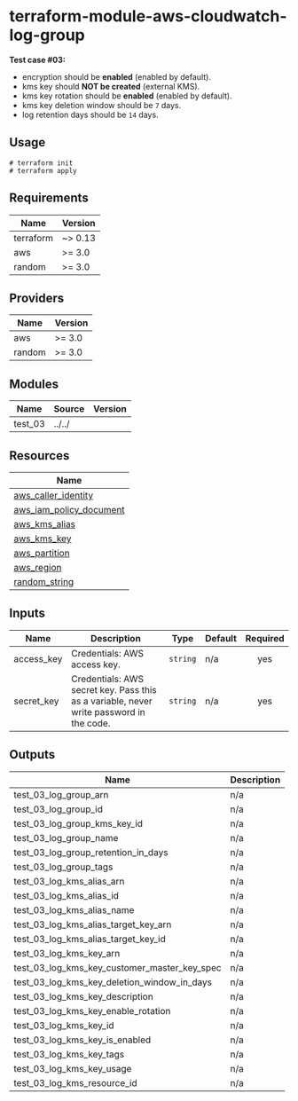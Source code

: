 # terraform-module-aws-cloudwatch-log-group

**Test case #03:**

- encryption should be **enabled** (enabled by default).
- kms key should **NOT be created** (external KMS).
- kms key rotation should be **enabled** (enabled by default).
- kms key deletion window should be `7` days.
- log retention days should be `14` days.

## Usage

```
# terraform init
# terraform apply
```

<!-- BEGINNING OF PRE-COMMIT-TERRAFORM DOCS HOOK -->
## Requirements

| Name | Version |
|------|---------|
| terraform | ~> 0.13 |
| aws | >= 3.0 |
| random | >= 3.0 |

## Providers

| Name | Version |
|------|---------|
| aws | >= 3.0 |
| random | >= 3.0 |

## Modules

| Name | Source | Version |
|------|--------|---------|
| test_03 | ../../ |  |

## Resources

| Name |
|------|
| [aws_caller_identity](https://registry.terraform.io/providers/hashicorp/aws/latest/docs/data-sources/caller_identity) |
| [aws_iam_policy_document](https://registry.terraform.io/providers/hashicorp/aws/latest/docs/data-sources/iam_policy_document) |
| [aws_kms_alias](https://registry.terraform.io/providers/hashicorp/aws/latest/docs/resources/kms_alias) |
| [aws_kms_key](https://registry.terraform.io/providers/hashicorp/aws/latest/docs/resources/kms_key) |
| [aws_partition](https://registry.terraform.io/providers/hashicorp/aws/latest/docs/data-sources/partition) |
| [aws_region](https://registry.terraform.io/providers/hashicorp/aws/latest/docs/data-sources/region) |
| [random_string](https://registry.terraform.io/providers/hashicorp/random/latest/docs/resources/string) |

## Inputs

| Name | Description | Type | Default | Required |
|------|-------------|------|---------|:--------:|
| access\_key | Credentials: AWS access key. | `string` | n/a | yes |
| secret\_key | Credentials: AWS secret key. Pass this as a variable, never write password in the code. | `string` | n/a | yes |

## Outputs

| Name | Description |
|------|-------------|
| test\_03\_log\_group\_arn | n/a |
| test\_03\_log\_group\_id | n/a |
| test\_03\_log\_group\_kms\_key\_id | n/a |
| test\_03\_log\_group\_name | n/a |
| test\_03\_log\_group\_retention\_in\_days | n/a |
| test\_03\_log\_group\_tags | n/a |
| test\_03\_log\_kms\_alias\_arn | n/a |
| test\_03\_log\_kms\_alias\_id | n/a |
| test\_03\_log\_kms\_alias\_name | n/a |
| test\_03\_log\_kms\_alias\_target\_key\_arn | n/a |
| test\_03\_log\_kms\_alias\_target\_key\_id | n/a |
| test\_03\_log\_kms\_key\_arn | n/a |
| test\_03\_log\_kms\_key\_customer\_master\_key\_spec | n/a |
| test\_03\_log\_kms\_key\_deletion\_window\_in\_days | n/a |
| test\_03\_log\_kms\_key\_description | n/a |
| test\_03\_log\_kms\_key\_enable\_rotation | n/a |
| test\_03\_log\_kms\_key\_id | n/a |
| test\_03\_log\_kms\_key\_is\_enabled | n/a |
| test\_03\_log\_kms\_key\_tags | n/a |
| test\_03\_log\_kms\_key\_usage | n/a |
| test\_03\_log\_kms\_resource\_id | n/a |
<!-- END OF PRE-COMMIT-TERRAFORM DOCS HOOK -->
